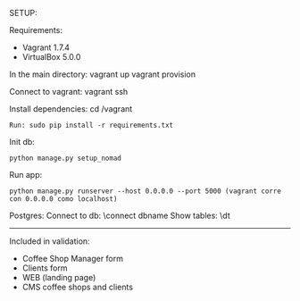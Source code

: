 SETUP:

Requirements:
+ Vagrant 1.7.4
+ VirtualBox 5.0.0

In the main directory:
    vagrant up
    vagrant provision

Connect to vagrant:
    vagrant ssh

Install dependencies:
    cd /vagrant

    Run: sudo pip install -r requirements.txt

Init db:

    python manage.py setup_nomad

Run app:

    python manage.py runserver --host 0.0.0.0 --port 5000 (vagrant corre con 0.0.0.0 como localhost)


Postgres:
Connect to db: \connect dbname
Show tables: \dt



-------

Included in validation:
- Coffee Shop Manager form
- Clients form
- WEB (landing page)
- CMS coffee shops and clients
